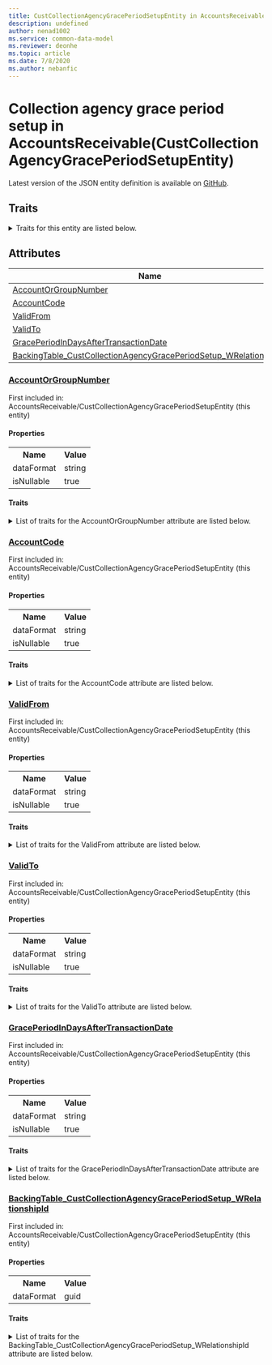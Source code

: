 ```yaml
---
title: CustCollectionAgencyGracePeriodSetupEntity in AccountsReceivable - Common Data Model | Microsoft Docs
description: undefined
author: nenad1002
ms.service: common-data-model
ms.reviewer: deonhe
ms.topic: article
ms.date: 7/8/2020
ms.author: nebanfic
---
```


# Collection agency grace period setup in AccountsReceivable(CustCollectionAgencyGracePeriodSetupEntity)

  
 Latest version of the JSON entity definition is available on <a href="https://github.com/Microsoft/CDM/tree/master/schemaDocuments/core/operationsCommon/Entities/Finance/AccountsReceivable/CustCollectionAgencyGracePeriodSetupEntity.cdm.json" target="_blank">GitHub</a>.  

## Traits

<details>
<summary>Traits for this entity are listed below.  
</summary>

**is.CDM.entityVersion**  
  <table><tr><th>Parameter</th><th>Value</th><th>Data type</th><th>Explanation</th></tr><tr><td>versionNumber</td><td>"1.0"</td><td>string</td><td>semantic version number of the entity</td></tr></table>

**is.application.releaseVersion**  
  <table><tr><th>Parameter</th><th>Value</th><th>Data type</th><th>Explanation</th></tr><tr><td>releaseVersion</td><td>"10.0.13.0"</td><td>string</td><td>semantic version number of the application introducing this entity</td></tr></table>

**is.localized.displayedAs**  
  Holds the list of language specific display text for an object.  <table><tr><th>Parameter</th><th>Value</th><th>Data type</th><th>Explanation</th></tr><tr><td>localizedDisplayText</td><td><table><tr><th>languageTag</th><th>displayText</th></tr><tr><td>en</td><td>Collection agency grace period setup</td></tr></table></td><td>entity</td><td>a reference to the constant entity holding the list of localized text</td></tr></table>

</details>

## Attributes

|Name|Description|First Included in Instance|
|---|---|---|
|[AccountOrGroupNumber](#AccountOrGroupNumber)||<a href="CustCollectionAgencyGracePeriodSetupEntity.md" target="_blank">AccountsReceivable/CustCollectionAgencyGracePeriodSetupEntity</a>|
|[AccountCode](#AccountCode)||<a href="CustCollectionAgencyGracePeriodSetupEntity.md" target="_blank">AccountsReceivable/CustCollectionAgencyGracePeriodSetupEntity</a>|
|[ValidFrom](#ValidFrom)||<a href="CustCollectionAgencyGracePeriodSetupEntity.md" target="_blank">AccountsReceivable/CustCollectionAgencyGracePeriodSetupEntity</a>|
|[ValidTo](#ValidTo)||<a href="CustCollectionAgencyGracePeriodSetupEntity.md" target="_blank">AccountsReceivable/CustCollectionAgencyGracePeriodSetupEntity</a>|
|[GracePeriodInDaysAfterTransactionDate](#GracePeriodInDaysAfterTransactionDate)||<a href="CustCollectionAgencyGracePeriodSetupEntity.md" target="_blank">AccountsReceivable/CustCollectionAgencyGracePeriodSetupEntity</a>|
|[BackingTable_CustCollectionAgencyGracePeriodSetup_WRelationshipId](#BackingTable_CustCollectionAgencyGracePeriodSetup_WRelationshipId)||<a href="CustCollectionAgencyGracePeriodSetupEntity.md" target="_blank">AccountsReceivable/CustCollectionAgencyGracePeriodSetupEntity</a>|

### <a href=#AccountOrGroupNumber name="AccountOrGroupNumber">AccountOrGroupNumber</a>

First included in: AccountsReceivable/CustCollectionAgencyGracePeriodSetupEntity (this entity)  

#### Properties

<table><tr><th>Name</th><th>Value</th></tr><tr><td>dataFormat</td><td>string</td></tr><tr><td>isNullable</td><td>true</td></tr></table>

#### Traits

<details>
<summary>List of traits for the AccountOrGroupNumber attribute are listed below.</summary>

**is.dataFormat.character**  
**is.dataFormat.big**  
**is.dataFormat.array**  
**is.nullable**  
The attribute value may be set to NULL.  

**is.dataFormat.character**  
**is.dataFormat.array**  
</details>

### <a href=#AccountCode name="AccountCode">AccountCode</a>

First included in: AccountsReceivable/CustCollectionAgencyGracePeriodSetupEntity (this entity)  

#### Properties

<table><tr><th>Name</th><th>Value</th></tr><tr><td>dataFormat</td><td>string</td></tr><tr><td>isNullable</td><td>true</td></tr></table>

#### Traits

<details>
<summary>List of traits for the AccountCode attribute are listed below.</summary>

**is.dataFormat.character**  
**is.dataFormat.big**  
**is.dataFormat.array**  
**is.nullable**  
The attribute value may be set to NULL.  

**is.dataFormat.character**  
**is.dataFormat.array**  
</details>

### <a href=#ValidFrom name="ValidFrom">ValidFrom</a>

First included in: AccountsReceivable/CustCollectionAgencyGracePeriodSetupEntity (this entity)  

#### Properties

<table><tr><th>Name</th><th>Value</th></tr><tr><td>dataFormat</td><td>string</td></tr><tr><td>isNullable</td><td>true</td></tr></table>

#### Traits

<details>
<summary>List of traits for the ValidFrom attribute are listed below.</summary>

**is.dataFormat.character**  
**is.dataFormat.big**  
**is.dataFormat.array**  
**is.nullable**  
The attribute value may be set to NULL.  

**is.dataFormat.character**  
**is.dataFormat.array**  
</details>

### <a href=#ValidTo name="ValidTo">ValidTo</a>

First included in: AccountsReceivable/CustCollectionAgencyGracePeriodSetupEntity (this entity)  

#### Properties

<table><tr><th>Name</th><th>Value</th></tr><tr><td>dataFormat</td><td>string</td></tr><tr><td>isNullable</td><td>true</td></tr></table>

#### Traits

<details>
<summary>List of traits for the ValidTo attribute are listed below.</summary>

**is.dataFormat.character**  
**is.dataFormat.big**  
**is.dataFormat.array**  
**is.nullable**  
The attribute value may be set to NULL.  

**is.dataFormat.character**  
**is.dataFormat.array**  
</details>

### <a href=#GracePeriodInDaysAfterTransactionDate name="GracePeriodInDaysAfterTransactionDate">GracePeriodInDaysAfterTransactionDate</a>

First included in: AccountsReceivable/CustCollectionAgencyGracePeriodSetupEntity (this entity)  

#### Properties

<table><tr><th>Name</th><th>Value</th></tr><tr><td>dataFormat</td><td>string</td></tr><tr><td>isNullable</td><td>true</td></tr></table>

#### Traits

<details>
<summary>List of traits for the GracePeriodInDaysAfterTransactionDate attribute are listed below.</summary>

**is.dataFormat.character**  
**is.dataFormat.big**  
**is.dataFormat.array**  
**is.nullable**  
The attribute value may be set to NULL.  

**is.dataFormat.character**  
**is.dataFormat.array**  
</details>

### <a href=#BackingTable_CustCollectionAgencyGracePeriodSetup_WRelationshipId name="BackingTable_CustCollectionAgencyGracePeriodSetup_WRelationshipId">BackingTable_CustCollectionAgencyGracePeriodSetup_WRelationshipId</a>

First included in: AccountsReceivable/CustCollectionAgencyGracePeriodSetupEntity (this entity)  

#### Properties

<table><tr><th>Name</th><th>Value</th></tr><tr><td>dataFormat</td><td>guid</td></tr></table>

#### Traits

<details>
<summary>List of traits for the BackingTable_CustCollectionAgencyGracePeriodSetup_WRelationshipId attribute are listed below.</summary>

**is.dataFormat.character**  
**is.dataFormat.big**  
**is.dataFormat.array**  
**is.dataFormat.guid**  
**means.identity.entityId**  
**is.linkedEntity.identifier**  
Marks the attribute(s) that hold foreign key references to a linked (used as an attribute) entity. This attribute is added to the resolved entity to enumerate the referenced entities.  <table><tr><th>Parameter</th><th>Value</th><th>Data type</th><th>Explanation</th></tr><tr><td>entityReferences</td><td><table><tr><th>entityReference</th><th>attributeReference</th></tr><tr><td><a href="../../../Tables/Finance/AccountsReceivable/Main/CustCollectionAgencyGracePeriodSetup_W.md" target="_blank">/core/operationsCommon/Tables/Finance/AccountsReceivable/Main/CustCollectionAgencyGracePeriodSetup_W.cdm.json/CustCollectionAgencyGracePeriodSetup_W</a></td><td><a href="../../../Tables/Finance/AccountsReceivable/Main/CustCollectionAgencyGracePeriodSetup_W.md#RecId" target="_blank">RecId</a></td></tr></table></td><td>entity</td><td>a reference to the constant entity holding the list of entity references</td></tr></table>

**is.dataFormat.guid**  
**is.dataFormat.character**  
**is.dataFormat.array**  
</details>
